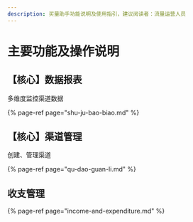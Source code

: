 ```yaml
---
description: 买量助手功能说明及使用指引，建议阅读者：流量运营人员
---
```


# 主要功能及操作说明

## 【核心】数据报表

多维度监控渠道数据

{% page-ref page="shu-ju-bao-biao.md" %}

## 【核心】渠道管理

创建、管理渠道

{% page-ref page="qu-dao-guan-li.md" %}

## 收支管理

{% page-ref page="income-and-expenditure.md" %}

